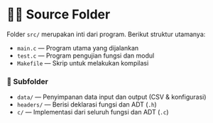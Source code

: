 # 👨‍💻 Source Folder

Folder `src/` merupakan inti dari program. Berikut struktur utamanya:

- `main.c` — Program utama yang dijalankan
- `test.c` — Program pengujian fungsi dan modul
- `Makefile` — Skrip untuk melakukan kompilasi

### 📁 Subfolder

- `data/` — Penyimpanan data input dan output (CSV & konfigurasi)
- `headers/` — Berisi deklarasi fungsi dan ADT (`.h`)
- `c/` — Implementasi dari seluruh fungsi dan ADT (`.c`)
